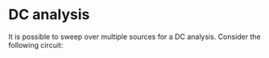 # DC analysis

It is possible to sweep over multiple sources for a DC analysis. Consider the following circuit: